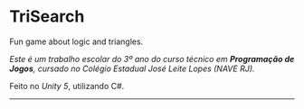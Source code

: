 # TriSearch
Fun game about logic and triangles.

<i>Este é um trabalho escolar do 3º ano do curso técnico em <b>Programação de Jogos</b>, cursado no Colégio Estadual José Leite Lopes (NAVE RJ).</i>

Feito no <i>Unity 5</i>, utilizando C#.

<hr>
